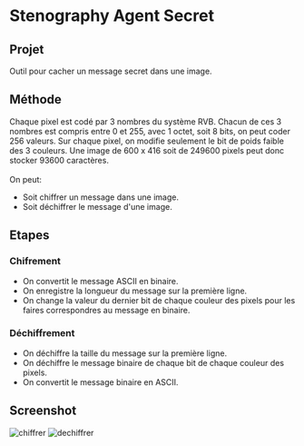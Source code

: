# Stenography Agent Secret

## Projet
Outil pour cacher un message secret dans une image.

## Méthode
Chaque pixel est codé par 3 nombres du système RVB.
Chacun de ces 3 nombres est compris entre 0 et 255, avec 1 octet, soit 8 bits, on peut coder 256 valeurs.
Sur chaque pixel, on modifie seulement le bit de poids faible des 3 couleurs.
Une image de 600 x 416 soit de 249600 pixels peut donc stocker 93600 caractères.
</br>
</br>
On peut:
- Soit chiffrer un message dans une image.
- Soit déchiffrer le message d'une image.

## Etapes
### Chifrement
- On convertit le message ASCII en binaire.
- On enregistre la longueur du message sur la première ligne.
- On change la valeur du dernier bit de chaque couleur des pixels pour les faires correspondres au message en binaire.

### Déchiffrement
- On déchiffre la taille du message sur la première ligne.
- On déchiffre le message binaire de chaque bit de chaque couleur des pixels.
- On convertit le message binaire en ASCII.

## Screenshot

![chiffrer](https://user-images.githubusercontent.com/65543135/174397787-fa68daaa-9e8c-4435-975c-9697667de733.PNG)
![dechiffrer](https://user-images.githubusercontent.com/65543135/174397797-bc819c04-7d66-4db7-a6e7-039dae55958f.PNG)
